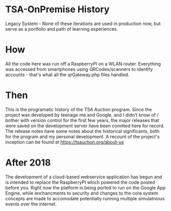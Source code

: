 # TSA-OnPremise History
Legacy System - None of these iterations are used in production now, but serve as a portfolio and path of learning experiences.
 
# How 
All the code here was run off a RaspberryPI on a WLAN router. Everything was accessed from smartphones using QRCodes/scanners to identify accounts - that's what all the qrGateway.php files handled.

# Then
This is the programatic history of the TSA Auction program. Since the project was developed by teenage me and Google, and I didn't know of / bother with version control for the first few years, the major releases that were saved on the development server have been comitted here for record. The release notes have some notes about the historical significants, both for the program and my personal development.
A recount of the project's inception can be found at https://tsauction.org/about-us

# After 2018
The development of a cloud-based webservice application has begun and is intended to replace the RaspberryPI which powered the code posted before you. Right now the platform is being ported to run on the Google App Engine, while enchancments to security and changes to the core system concepts are made to accomodate potentially running multiple simulatnious events over the internet.
